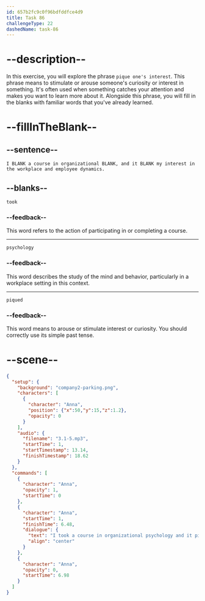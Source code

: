 ```yaml
---
id: 657b2fc9c0f96bdfddfce4d9
title: Task 86
challengeType: 22
dashedName: task-86
---
```


<!-- (Audio) Anna: I took a course in organizational psychology, and it piqued my interest in the workplace and employee dynamics. -->

# --description--

In this exercise, you will explore the phrase `pique one's interest`. This phrase means to stimulate or arouse someone's curiosity or interest in something. It's often used when something catches your attention and makes you want to learn more about it. Alongside this phrase, you will fill in the blanks with familiar words that you've already learned.

# --fillInTheBlank--

## --sentence--

`I BLANK a course in organizational BLANK, and it BLANK my interest in the workplace and employee dynamics.`

## --blanks--

`took`

### --feedback--

This word refers to the action of participating in or completing a course.

---

`psychology`

### --feedback--

This word describes the study of the mind and behavior, particularly in a workplace setting in this context.

---

`piqued`

### --feedback--

This word means to arouse or stimulate interest or curiosity. You should correctly use its simple past tense.

# --scene--

```json
{
  "setup": {
    "background": "company2-parking.png",
    "characters": [
      {
        "character": "Anna",
        "position": {"x":50,"y":15,"z":1.2},
        "opacity": 0
      }
    ],
    "audio": {
      "filename": "3.1-5.mp3",
      "startTime": 1,
      "startTimestamp": 13.14,
      "finishTimestamp": 18.62
    }
  },
  "commands": [
    {
      "character": "Anna",
      "opacity": 1,
      "startTime": 0
    },
    {
      "character": "Anna",
      "startTime": 1,
      "finishTime": 6.48,
      "dialogue": {
        "text": "I took a course in organizational psychology and it piqued my interest in the workplace and employee dynamics.",
        "align": "center"
      }
    },
    {
      "character": "Anna",
      "opacity": 0,
      "startTime": 6.98
    }
  ]
}
```
